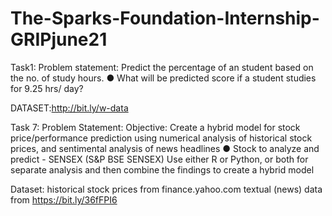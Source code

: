 # The-Sparks-Foundation-Internship-GRIPjune21

Task1:
Problem statement:
Predict the percentage of an student based on the no. of study hours.
● What will be predicted score if a student studies for 9.25 hrs/ day?

DATASET:http://bit.ly/w-data


Task 7:
Problem Statement:
Objective: Create a hybrid model for stock price/performance
prediction using numerical analysis of historical stock prices, and
sentimental analysis of news headlines
● Stock to analyze and predict - SENSEX (S&P BSE SENSEX)
Use either R or Python, or both for separate analysis and then
combine the findings to create a hybrid model

Dataset:
historical stock prices from finance.yahoo.com
textual (news) data from https://bit.ly/36fFPI6



